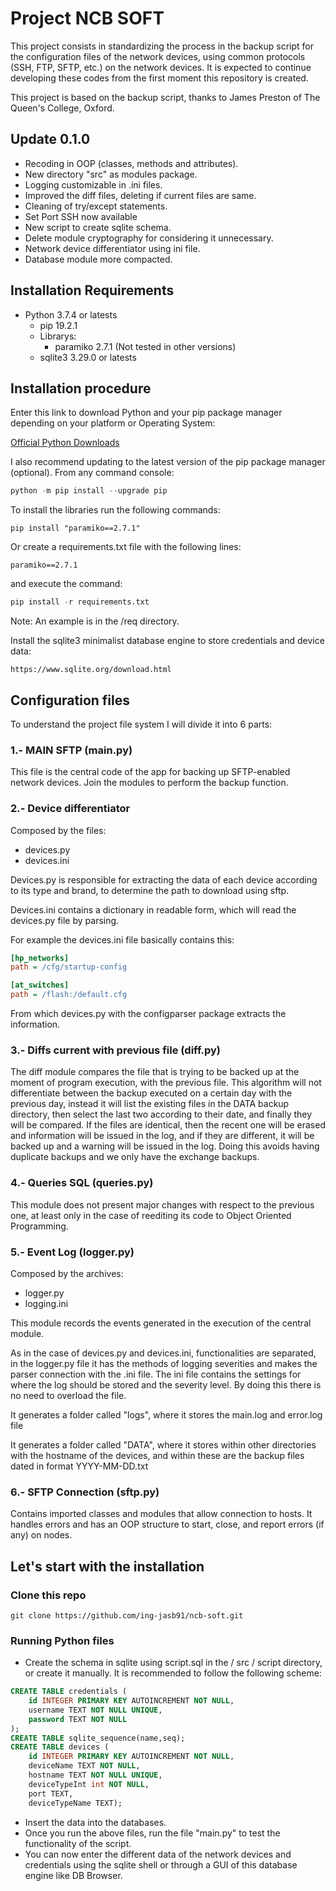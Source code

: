 # Project NCB SOFT

This project consists in standardizing the process in the backup script for the configuration files of the network devices, using common protocols (SSH, FTP, SFTP, etc.) on the network devices.  It is expected to continue developing these codes from the first moment this repository is created.

This project is based on the backup script, thanks to James Preston of The Queen's College, Oxford.

## Update 0.1.0

- Recoding in OOP (classes, methods and attributes).
- New directory "src" as modules package.
- Logging customizable in .ini files.
- Improved the diff files, deleting if current files are same.
- Cleaning of try/except statements.
- Set Port SSH now available
- New script to create sqlite schema.
- Delete module cryptography for considering it unnecessary.
- Network device differentiator using ini file.
- Database module more compacted.

## Installation Requirements

- Python 3.7.4 or latests
  - pip 19.2.1
  - Librarys:
    - paramiko 2.7.1 (Not tested in other versions)
  - sqlite3 3.29.0 or latests
  
## Installation procedure

  Enter this link to download Python and your pip package manager
  depending on your platform or Operating System:

  [Official Python Downloads](https://www.python.org/downloads/)

I also recommend updating to the latest version of the pip package manager (optional). From any command console:

```python
python -m pip install --upgrade pip
```

To install the libraries run the following commands:

```pip
pip install "paramiko==2.7.1"
```

Or create a requirements.txt file with the following lines:

```pip
paramiko==2.7.1
```

and execute the command:

```python
pip install -r requirements.txt
```

Note: An example is in the /req directory.

Install the sqlite3 minimalist database engine to store credentials and device data:

```url
https://www.sqlite.org/download.html
```

## Configuration files

To understand the project file system I will divide it into 6 parts:

### 1.- MAIN SFTP (main.py)

This file is the central code of the app for backing up SFTP-enabled network devices.
Join the modules to perform the backup function.

### 2.- Device differentiator

Composed by the files:

- devices.py
- devices.ini

Devices.py is responsible for extracting the data of each device according to its type and brand, to determine the path to download using sftp.

Devices.ini contains a dictionary in readable form, which will read the devices.py file by parsing.

For example the devices.ini file basically contains this:

```ini
[hp_networks]
path = /cfg/startup-config

[at_switches]
path = /flash:/default.cfg
```

From which devices.py with the configparser package extracts the information.

### 3.- Diffs current with previous file (diff.py)

The diff module compares the file that is trying to be backed up at the moment of program execution, with the previous file. This algorithm will not differentiate between the backup executed on a certain day with the previous day, instead it will list the existing files in the DATA backup directory, then select the last two according to their date, and finally they will be compared. If the files are identical, then the recent one will be erased and information will be issued in the log, and if they are different, it will be backed up and a warning will be issued in the log. Doing this avoids having duplicate backups and we only have the exchange backups.

### 4.- Queries SQL (queries.py)

This module does not present major changes with respect to the previous one, at least only in the case of reediting its code to Object Oriented Programming.

### 5.- Event Log (logger.py)

Composed by the archives:

- logger.py
- logging.ini

This module records the events generated in the execution of the central module.

As in the case of devices.py and devices.ini, functionalities are separated, in the logger.py file it has the methods of logging severities and makes the parser connection with the .ini file.
The ini file contains the settings for where the log should be stored and the severity level. By doing this there is no need to overload the file.

It generates a folder called "logs", where it stores the main.log and error.log file

It generates a folder called "DATA", where it stores within other directories
with the hostname of the devices, and within these are the backup files
dated in format YYYY-MM-DD.txt

### 6.- SFTP Connection (sftp.py)

Contains imported classes and modules that allow connection to hosts. It handles errors and has an OOP structure to start, close, and report errors (if any) on nodes.

## Let's start with the installation

### Clone this repo

```git
git clone https://github.com/ing-jasb91/ncb-soft.git
```

### Running Python files

- Create the schema in sqlite using script.sql in the / src / script directory, or create it manually. It is recommended to follow the following scheme:

```sql
CREATE TABLE credentials (
    id INTEGER PRIMARY KEY AUTOINCREMENT NOT NULL,
    username TEXT NOT NULL UNIQUE,
    password TEXT NOT NULL
);
CREATE TABLE sqlite_sequence(name,seq);
CREATE TABLE devices (
    id INTEGER PRIMARY KEY AUTOINCREMENT NOT NULL,
    deviceName TEXT NOT NULL,
    hostname TEXT NOT NULL UNIQUE,
    deviceTypeInt int NOT NULL,
    port TEXT,
    deviceTypeName TEXT);
```

- Insert the data into the databases.
- Once you run the above files, run the file "main.py" to test the functionality of the script.
- You can now enter the different data of the network devices and credentials using the sqlite shell or through a GUI of this database engine like DB Browser.
